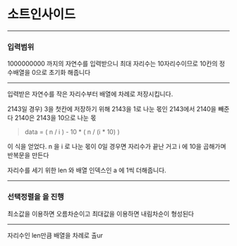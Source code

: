 # 소트인사이드
***
### 입력범위

1000000000 까지의 자연수를 입력받으니 최대 자리수는 10자리수이므로 
10칸의 정수배열을 0으로 초기화 해줍니다
***
입력받은 자연수를 작은 자리수부터 배열에 차례로 저장시킵니다.

2143일 경우) 3을 첫칸에 저장하기 위해
2143을 1로 나눈 몫인 2143에서 2140을 빼준다
2140은 2143을 10으로 나눈 몫

> data = ( n / i ) - 10 * ( n / (i * 10) ) 

이 식을 얻었다.
n 을 i 로 나눈 몫이 0일 경우면 자리수가 끝난 거고 i 에 10을 곱해가며 반복문을 만든다

자리수를 세기 위한 len 와 배열 인덱스인 a 에 1씩 더해줍니다.

***
### 선택정렬을 을 진행
최소값을 이용하면 오름차순이고 최대값을 이용하면 내림차순이 형성된다
***
자리수인 len만큼 배열을 차례로 출ur
